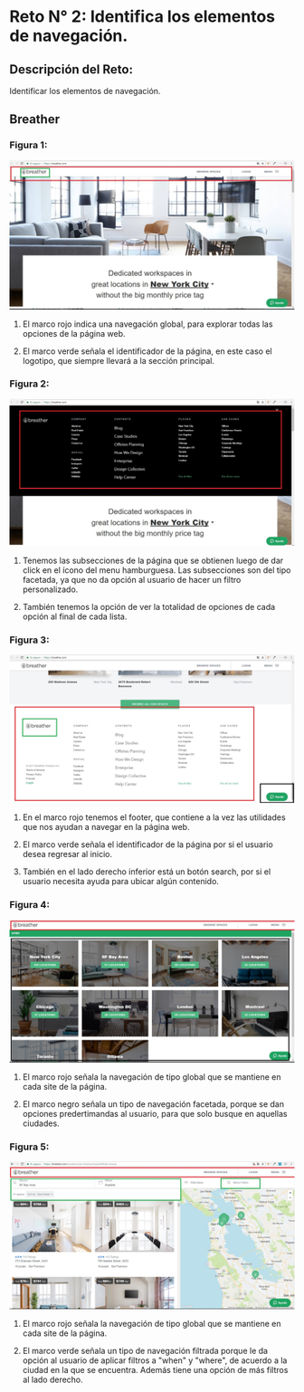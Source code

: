 # Reto N° 2: Identifica los elementos de navegación.

## Descripción del Reto:

Identificar los elementos de navegación.

## Breather

### Figura 1:

![Figura -1](assets/images-breather/figure-1.jpg)

1. El marco rojo indica una navegación global, para explorar todas las opciones de la página web.

2. El marco verde señala el identificador de la página, en este caso el logotipo, que siempre llevará a la sección principal.


### Figura 2:

![Figura -2](assets/images-breather/figure-2.jpg)

1. Tenemos las subsecciones de la página que se obtienen luego de dar click en el ícono del menu hamburguesa. Las subsecciones son del tipo facetada, ya que no da opción al usuario de hacer un filtro personalizado.

2. También tenemos la opción de ver la totalidad de opciones de cada opción al final de cada lista. 


### Figura 3:

![Figura -3](assets/images-breather/figure-3.jpg)

1. En el marco rojo tenemos el footer, que contiene a la vez las utilidades que nos ayudan a navegar en la página web. 

2. El marco verde señala el identificador de la página por si el usuario desea regresar al inicio.

3. También en el lado derecho inferior está un botón search, por si el usuario necesita ayuda para ubicar algún contenido.


### Figura 4:

![Figura -4](assets/images-breather/figure-4.jpg)

1. El marco rojo señala la navegación de tipo global que se mantiene en cada site de la página.

2. El marco negro señala un tipo de navegación facetada, porque se dan opciones predertimandas al usuario, para que solo busque en aquellas ciudades. 


### Figura 5:

![Figura -5](assets/images-breather/figure-5.jpg)

1. El marco rojo señala la navegación de tipo global que se mantiene en cada site de la página.

2. El marco verde señala un tipo de navegación filtrada porque le da opción al usuario de aplicar filtros a "when" y "where", de acuerdo a la ciudad en la que se encuentra. Además tiene una opción de más filtros al lado derecho.




